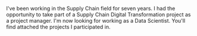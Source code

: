 I've been working in the Supply Chain field for seven years. I had the opportunity to take part of a Supply Chain Digital Transformation project as a project manager.
I'm now looking for working as a Data Scientist. You'll find attached the projects I participated in.

